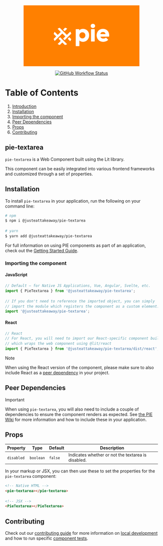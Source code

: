 <p align="center">
  <img align="center" src="../../../readme_image.png" height="200" alt="">
</p>

<p align="center">
  <a href="https://www.npmjs.com/@justeattakeaway/pie-textarea">
    <img alt="GitHub Workflow Status" src="https://img.shields.io/npm/v/@justeattakeaway/pie-textarea.svg">
  </a>
</p>

# Table of Contents

1. [Introduction](#pie-textarea)
2. [Installation](#installation)
3. [Importing the component](#importing-the-component)
4. [Peer Dependencies](#peer-dependencies)
5. [Props](#props)
6. [Contributing](#contributing)

## pie-textarea

`pie-textarea` is a Web Component built using the Lit library.

This component can be easily integrated into various frontend frameworks and customized through a set of properties.


## Installation

To install `pie-textarea` in your application, run the following on your command line:

```bash
# npm
$ npm i @justeattakeaway/pie-textarea

# yarn
$ yarn add @justeattakeaway/pie-textarea
```

For full information on using PIE components as part of an application, check out the [Getting Started Guide](https://github.com/justeattakeaway/pie/wiki/Getting-started-with-PIE-Web-Components).


### Importing the component

#### JavaScript
```js
// Default – for Native JS Applications, Vue, Angular, Svelte, etc.
import { PieTextarea } from '@justeattakeaway/pie-textarea';

// If you don't need to reference the imported object, you can simply
// import the module which registers the component as a custom element.
import '@justeattakeaway/pie-textarea';
```

#### React
```js
// React
// For React, you will need to import our React-specific component build
// which wraps the web component using ​@lit/react
import { PieTextarea } from '@justeattakeaway/pie-textarea/dist/react';
```

> [!NOTE]
> When using the React version of the component, please make sure to also
> include React as a [peer dependency](#peer-dependencies) in your project.


## Peer Dependencies

> [!IMPORTANT]
> When using `pie-textarea`, you will also need to include a couple of dependencies to ensure the component renders as expected. See [the PIE Wiki](https://github.com/justeattakeaway/pie/wiki/Getting-started-with-PIE-Web-Components#expected-dependencies) for more information and how to include these in your application.


## Props

| Property | Type | Default | Description                                        |
|--|--|--|----------------------------------------------------|
| `disabled` | `boolean` | `false` | Indicates whether or not the textarea is disabled. |

In your markup or JSX, you can then use these to set the properties for the `pie-textarea` component:

```html
<!-- Native HTML -->
<pie-textarea></pie-textarea>

<!-- JSX -->
<PieTextarea></PieTextarea>
```

## Contributing

Check out our [contributing guide](https://github.com/justeattakeaway/pie/wiki/Contributing-Guide) for more information on [local development](https://github.com/justeattakeaway/pie/wiki/Contributing-Guide#local-development) and how to run specific [component tests](https://github.com/justeattakeaway/pie/wiki/Contributing-Guide#testing).
